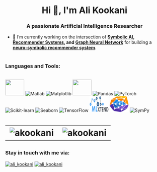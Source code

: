 # <h1 align="center">Hi 👋, I'm Ali Kookani</h1>
<h3 align="center">A passionate Artificial Intelligence Researcher</h3>



- 🔭 I’m currently working on the intersection of **[Symbolic AI](https://github.com/AKookani/Association-rules-generation-from-frequent-itemsets), [Recommender Systems](https://github.com/AKookani/Collaborative-Filtering-for-Movie-Recommendations), and [Graph Neural Network](https://github.com/AKookani/Graph-representation-learning-with-node2vec)** for building a **[neuro-symbolic recommender system](https://github.com/AKookani/NLQ)**.

# <h3 align="left">Languages and Tools:</h3>
<div style="display: inline_block"><br>
  <link rel="stylesheet" href="https://cdn.jsdelivr.net/gh/devicons/devicon@v2.15.1/devicon.min.css">
  <img src="https://cdn.jsdelivr.net/gh/devicons/devicon/icons/git/git-original.svg" height="50" width="60"/>
  <img src="https://upload.wikimedia.org/wikipedia/commons/2/21/Matlab_Logo.png" height="50" width="60" alt="Matlab"/>
  <img src="https://upload.wikimedia.org/wikipedia/commons/0/01/Created_with_Matplotlib-logo.svg" height="50" width="60" alt="Matplotlib"/>
  <img src="https://cdn.jsdelivr.net/gh/devicons/devicon/icons/keras/keras-original.svg" height="50" width="60"/>
  <img src="https://cdn.jsdelivr.net/gh/devicons/devicon/icons/pandas/pandas-original.svg" height="50" width="60" alt="Pandas"/>
  <img src="https://cdn.jsdelivr.net/gh/devicons/devicon/icons/pytorch/pytorch-original.svg" height="50" width="60" alt="PyTorch"/>
  <img src="https://upload.wikimedia.org/wikipedia/commons/0/05/Scikit_learn_logo_small.svg" height="50" width="60" alt="Scikit-learn"/>
  <img src="https://seaborn.pydata.org/_images/logo-mark-lightbg.svg" height="50" width="60" alt="Seaborn"/>
  <img src="https://www.vectorlogo.zone/logos/tensorflow/tensorflow-icon.svg" height="50" width="60" alt="TensorFlow"/>
  <img src="https://github.com/AKookani/AKookani/raw/main/logo2.png" height="50" width="60" alt="MLxtend"/>
  <img src="https://github.com/AKookani/AKookani/raw/main/logo1.png" height="50" width="60" alt="TorchGeo"/>
  <!-- Updated SymPy icon -->
  <img src="https://www.sympy.org/static/images/logo.png" height="50" width="60" alt="SymPy"/>
</div>

# <table>
  <tr>
    <!-- GitHub Stats -->
    <td>
      <img align="center" src="https://github-readme-stats.vercel.app/api?username=akookani&show_icons=true&locale=en&theme=dracula&include_all_commits=true&count_private=true" alt="akookani" />
    </td>
    <!-- GitHub Streak -->
    <td>
      <img align="center" src="https://github-readme-streak-stats.herokuapp.com/?user=akookani&theme=dracula" alt="akookani" />
    </td>
  </tr>
</table>

<h3 align="left">Stay in touch with me via:</h3>
<p align="left">
<a href="https://t.me/ali_kookani" target="blank"><img align="center" src="https://upload.wikimedia.org/wikipedia/commons/8/82/Telegram_logo.svg" alt="ali_kookani" height="30" width="40" /></a>
<a href="https://wa.me/+989102125157" target="blank"><img align="center" src="https://raw.githubusercontent.com/rahuldkjain/github-profile-readme-generator/master/src/images/icons/Social/whatsapp.svg" alt="ali_kookani" height="30" width="40" /></a>
</p>
